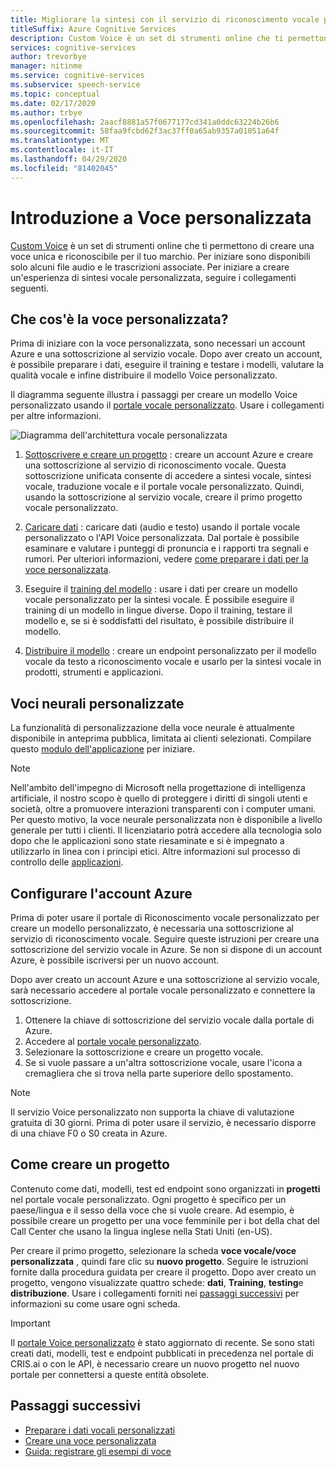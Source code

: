 ```yaml
---
title: Migliorare la sintesi con il servizio di riconoscimento vocale personalizzato
titleSuffix: Azure Cognitive Services
description: Custom Voice è un set di strumenti online che ti permettono di creare una voce unica e riconoscibile per il tuo marchio. Per iniziare sono disponibili solo alcuni file audio e le trascrizioni associate. Per iniziare a creare un'esperienza di riconoscimento vocale personalizzata, seguire i collegamenti seguenti.
services: cognitive-services
author: trevorbye
manager: nitinme
ms.service: cognitive-services
ms.subservice: speech-service
ms.topic: conceptual
ms.date: 02/17/2020
ms.author: trbye
ms.openlocfilehash: 2aacf8881a57f0677177cd341a0ddc63224b26b6
ms.sourcegitcommit: 58faa9fcbd62f3ac37ff0a65ab9357a01051a64f
ms.translationtype: MT
ms.contentlocale: it-IT
ms.lasthandoff: 04/29/2020
ms.locfileid: "81402045"
---
```

# <a name="get-started-with-custom-voice"></a>Introduzione a Voce personalizzata

[Custom Voice](https://aka.ms/customvoice) è un set di strumenti online che ti permettono di creare una voce unica e riconoscibile per il tuo marchio. Per iniziare sono disponibili solo alcuni file audio e le trascrizioni associate. Per iniziare a creare un'esperienza di sintesi vocale personalizzata, seguire i collegamenti seguenti.

## <a name="whats-in-custom-voice"></a>Che cos'è la voce personalizzata?

Prima di iniziare con la voce personalizzata, sono necessari un account Azure e una sottoscrizione al servizio vocale. Dopo aver creato un account, è possibile preparare i dati, eseguire il training e testare i modelli, valutare la qualità vocale e infine distribuire il modello Voice personalizzato.

Il diagramma seguente illustra i passaggi per creare un modello Voice personalizzato usando il [portale vocale personalizzato](https://aka.ms/customvoice). Usare i collegamenti per altre informazioni.

![Diagramma dell'architettura vocale personalizzata](media/custom-voice/custom-voice-diagram.png)

1. [Sottoscrivere e creare un progetto](#set-up-your-azure-account) : creare un account Azure e creare una sottoscrizione al servizio di riconoscimento vocale. Questa sottoscrizione unificata consente di accedere a sintesi vocale, sintesi vocale, traduzione vocale e il portale vocale personalizzato. Quindi, usando la sottoscrizione al servizio vocale, creare il primo progetto vocale personalizzato.

2. [Caricare dati](how-to-custom-voice-create-voice.md#upload-your-datasets) : caricare dati (audio e testo) usando il portale vocale personalizzato o l'API Voice personalizzata. Dal portale è possibile esaminare e valutare i punteggi di pronuncia e i rapporti tra segnali e rumori. Per ulteriori informazioni, vedere [come preparare i dati per la voce personalizzata](how-to-custom-voice-prepare-data.md).

3. Eseguire il [training del modello](how-to-custom-voice-create-voice.md#build-your-custom-voice-model) : usare i dati per creare un modello vocale personalizzato per la sintesi vocale. È possibile eseguire il training di un modello in lingue diverse. Dopo il training, testare il modello e, se si è soddisfatti del risultato, è possibile distribuire il modello.

4. [Distribuire il modello](how-to-custom-voice-create-voice.md#create-and-use-a-custom-voice-endpoint) : creare un endpoint personalizzato per il modello vocale da testo a riconoscimento vocale e usarlo per la sintesi vocale in prodotti, strumenti e applicazioni.

## <a name="custom-neural-voices"></a>Voci neurali personalizzate

La funzionalità di personalizzazione della voce neurale è attualmente disponibile in anteprima pubblica, limitata ai clienti selezionati. Compilare questo [modulo dell'applicazione](https://go.microsoft.com/fwlink/?linkid=2108737) per iniziare.

> [!NOTE]
> Nell'ambito dell'impegno di Microsoft nella progettazione di intelligenza artificiale, il nostro scopo è quello di proteggere i diritti di singoli utenti e società, oltre a promuovere interazioni transparenti con i computer umani. Per questo motivo, la voce neurale personalizzata non è disponibile a livello generale per tutti i clienti. Il licenziatario potrà accedere alla tecnologia solo dopo che le applicazioni sono state riesaminate e si è impegnato a utilizzarlo in linea con i principi etici. Altre informazioni sul processo di controllo delle [applicazioni](https://aka.ms/custom-neural-gating-overview).

## <a name="set-up-your-azure-account"></a>Configurare l'account Azure

Prima di poter usare il portale di Riconoscimento vocale personalizzato per creare un modello personalizzato, è necessaria una sottoscrizione al servizio di riconoscimento vocale. Seguire queste istruzioni per creare una sottoscrizione del servizio vocale in Azure. Se non si dispone di un account Azure, è possibile iscriversi per un nuovo account.  

Dopo aver creato un account Azure e una sottoscrizione al servizio vocale, sarà necessario accedere al portale vocale personalizzato e connettere la sottoscrizione.

1. Ottenere la chiave di sottoscrizione del servizio vocale dalla portale di Azure.
2. Accedere al [portale vocale personalizzato](https://aka.ms/custom-voice).
3. Selezionare la sottoscrizione e creare un progetto vocale.
4. Se si vuole passare a un'altra sottoscrizione vocale, usare l'icona a cremagliera che si trova nella parte superiore dello spostamento.

> [!NOTE]
> Il servizio Voice personalizzato non supporta la chiave di valutazione gratuita di 30 giorni. Prima di poter usare il servizio, è necessario disporre di una chiave F0 o S0 creata in Azure.

## <a name="how-to-create-a-project"></a>Come creare un progetto

Contenuto come dati, modelli, test ed endpoint sono organizzati in **progetti** nel portale vocale personalizzato. Ogni progetto è specifico per un paese/lingua e il sesso della voce che si vuole creare. Ad esempio, è possibile creare un progetto per una voce femminile per i bot della chat del Call Center che usano la lingua inglese nella Stati Uniti (en-US).

Per creare il primo progetto, selezionare la scheda **voce vocale/voce personalizzata** , quindi fare clic su **nuovo progetto**. Seguire le istruzioni fornite dalla procedura guidata per creare il progetto. Dopo aver creato un progetto, vengono visualizzate quattro schede: **dati**, **Training**, **testing**e **distribuzione**. Usare i collegamenti forniti nei [passaggi successivi](#next-steps) per informazioni su come usare ogni scheda.

> [!IMPORTANT]
> Il [portale Voice personalizzato](https://aka.ms/custom-voice) è stato aggiornato di recente. Se sono stati creati dati, modelli, test e endpoint pubblicati in precedenza nel portale di CRIS.ai o con le API, è necessario creare un nuovo progetto nel nuovo portale per connettersi a queste entità obsolete.

## <a name="next-steps"></a>Passaggi successivi

- [Preparare i dati vocali personalizzati](how-to-custom-voice-prepare-data.md)
- [Creare una voce personalizzata](how-to-custom-voice-create-voice.md)
- [Guida: registrare gli esempi di voce](record-custom-voice-samples.md)
